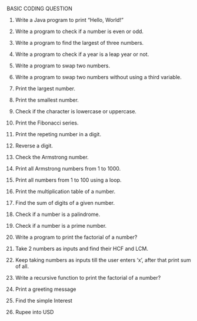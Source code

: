 BASIC CODING QUESTION

1.	Write a Java program to print “Hello, World!”
2.	Write a program to check if a number is even or odd.
3.	Write a program to find the largest of three numbers.
4.	Write a program to check if a year is a leap year or not.
5.	Write a program to swap two numbers.
6.	Write a program to swap two numbers without using a third variable.
7.	Print the largest number.
8.	Print the smallest number.
9.	Check if the character is lowercase or uppercase.
10.	Print the Fibonacci series.
11.	Print the repeting number in a digit.
12.	Reverse a digit.
13.	Check the Armstrong number.
14.	Print all Armstrong numbers from 1 to 1000.
15.	Print all numbers from 1 to 100 using a loop.
16.	Print the multiplication table of a number.
17.	Find the sum of digits of a given number.
18.	Check if a number is a palindrome.
19.	Check if a number is a prime number.
20.	Write a program to print the factorial of a number?
21.	Take 2 numbers as inputs and find their HCF and LCM.
22.	Keep taking numbers as inputs till the user enters ‘x’, after that print sum of all.
23.	Write a recursive function to print the factorial of a number?
24. Print a greeting message
25. Find the simple Interest

27. Rupee into USD
